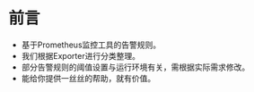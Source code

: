 # 前言
* 基于Prometheus监控工具的告警规则。
* 我们根据Exporter进行分类整理。
* 部分告警规则的阈值设置与运行环境有关，需根据实际需求修改。
* 能给你提供一丝丝的帮助，就有价值。
